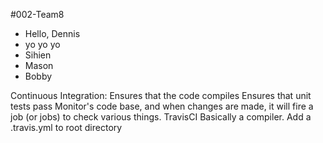 
#002-Team8

- Hello, Dennis
- yo yo yo
- Sihien
- Mason
- Bobby

Continuous Integration:
  Ensures that the code compiles
  Ensures that unit tests pass
  Monitor's code base, and when changes are made, it will fire a job (or jobs) to check various things.
  TravisCI Basically a compiler.
  Add a .travis.yml to root directory

